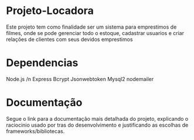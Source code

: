 ﻿# Projeto-Locadora

Este projeto tem como finalidade ser um sistema para emprestimos de filmes, onde se pode gerenciar todo o estoque, cadastrar usuarios e criar relações de clientes com seus devidos emprestimos

# Dependencias

Node.js /n
Express
Bcrypt
Jsonwebtoken
Mysql2
nodemailer

# Documentação

Segue o link para a documentação mais detalhada do projeto, explicando o raciocinio usado por tras do desenvolvimento e justificando as escolhas de frameworks/bibliotecas.
